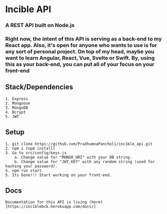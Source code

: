 # Incible API

### A REST API built on Node.js

### Right now, the intent of this API is serving as a back-end to my React app. Also, it's open for anyone who wants to use is for any sort of personal project. On top of my head, maybe you want to learn Angular, React, Vue, Svelte or Swift. By, using this as your back-end, you can put all of your focus on your front-end

## Stack/Dependencies

    1. Express
    2. Mongoose
    3. MongoDB
    4. Bcrypt
    5. JWT

## Setup

    1. git clone https://github.com/PradhumnaPancholi/incible_api.git
    2. npm i (npm install)
    3. Go to src/config/keys.js
        a. Change value for "MONGO_URI" with your DB string.
        b. Change value for "JWT_KEY" with any random string (used for hashing your password).
    4. npm run start
    5. Its Done!!! Start working on your front-end.

## Docs

    Documentation for this API is living (here)[https://inciblebck.herokuapp.com/docs/]
